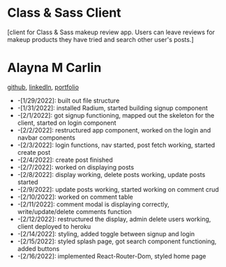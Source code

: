 # Class & Sass Client
[client for Class & Sass makeup review app. Users can leave reviews for makeup products they have tried and search other user's posts.]

# Alayna M Carlin
[github](https://github.com/AlaynaCarlin), [linkedIn](https://www.linkedin.com/in/alayna-carlin-865326221/), [portfolio](https://github.com/AlaynaCarlin/AlaynaCarlin.github.io.git)
 
* -[1/29/2022]: built out file structure
* -[1/31/2022]: installed Radium, started building signup component
* -[2/1/2022]: got signup functioning, mapped out the skeleton for the client, started on login component
* -[2/2/2022]: restructured app component, worked on the login and navbar components 
* -[2/3/2022]: login functions, nav started, post fetch working, started create post
* -[2/4/2022]: create post finished
* -[2/7/2022]: worked on displaying posts
* -[2/8/2022]: display working, delete posts working, update posts started
* -[2/9/2022]: update posts working, started working on comment crud
* -[2/10/2022]: worked on comment table 
* -[2/11/2022]: comment modal is displaying correctly, write/update/delete comments function
* -[2/12/2022]: restructured the display, admin delete users working, client deployed to heroku
* -[2/14/2022]: styling, added toggle between signup and login
* -[2/15/2022]: styled splash page, got search component functioning, added buttons
* -[2/16/2022]: implemented React-Router-Dom, styled home page



